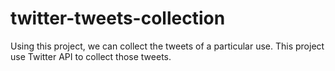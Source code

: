 # twitter-tweets-collection
Using this project, we can collect the tweets of a particular use. This project use Twitter API to collect those tweets.
